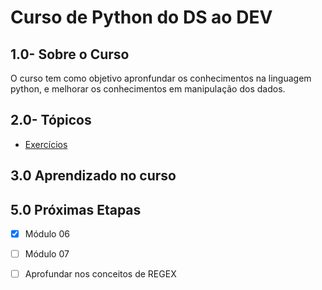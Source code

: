 # Curso de Python do DS ao DEV

## 1.0- Sobre o Curso

O curso tem como objetivo apronfundar os conhecimentos na linguagem python, e melhorar os conhecimentos em manipulação dos dados.

## 2.0- Tópicos
- [Exercícios](https://github.com/brunalimap/python_ds_dev/blob/main/notebooks/ex_005.ipynb) 


## 3.0 Aprendizado no curso 


## 5.0 Próximas Etapas
 
- [x] Módulo 06
- [ ] Módulo 07
- [ ] Aprofundar nos conceitos de REGEX

